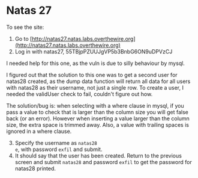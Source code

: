# Natas 27

To see the site:

1. Go to [http://natas27.natas.labs.overthewire.org](http://natas27.natas.labs.overthewire.org)
2. Log in with natas27, 55TBjpPZUUJgVP5b3BnbG6ON9uDPVzCJ

I needed help for this one, as the vuln is due to silly behaviour by mysql.

I figured out that the solution to this one was to get a second user for natas28 created, as the dump data function will return all data for all users with natas28 as their username, not just a single row. To create a user, I needed the validUser check to fail, couldn't figure out how.

The solution/bug is: when selecting with a where clause in mysql, if you pass a value to check that is larger than the column size you will get false back (or an error). However when inserting a value larger than the column size, the extra space is trimmed away. Also, a value with trailing spaces is ignored in a where clause.

3. Specify the username as `natas28                                                         e`, with password `exfil` and submit.
4. It should say that the user has been created. Return to the previous screen and submit `natas28` and password `exfil` to get the password for natas28 printed.